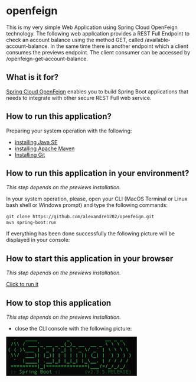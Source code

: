 # openfeign
This is my very simple Web Application using Spring Cloud OpenFeign technology.
The following web application provides a REST Full Endpoint to check an account balance using the method GET, called /available-account-balance. In the same time there is another endpoint which a client consumes the previews endpoint. The client consumer can be accessed by /openfeign-get-account-balance.

## What is it for?
[Spring Cloud OpenFeign](https://cloud.spring.io/spring-cloud-openfeign/reference/html/) enables you to build Spring Boot applications that needs to integrate with other secure REST Full web service.

## How to run this application?
Preparing your system operation with the following:
* [installing Java SE](https://docs.oracle.com/javase/8/docs/technotes/guides/install/install_overview.html)
* [installing Apache Maven](https://maven.apache.org/install.html)
* [Installing Git](https://github.com/git-guides/install-git)

## How to run this application in your environment?
*This step depends on the previews installation.*

In your system operation, please, open your CLI (MacOS Terminal or Linux bash shell or Windows prompt) and type the following commands:
```
git clone https://github.com/alexandre1202/openfeign.git
mvn spring-boot:run
```
If everything has been done successfully the following picture will be displayed in your console:


## How to start this application in your browser
*This step depends on the previews installation.*

[Click to run it](http://localhost:8080/openfeign-get-account-balance)

## How to stop this application
*This step depends on the previews installation.*

- close the CLI console with the following picture:

![image](src/main/resources/static/springboot-console-output.jpeg)

